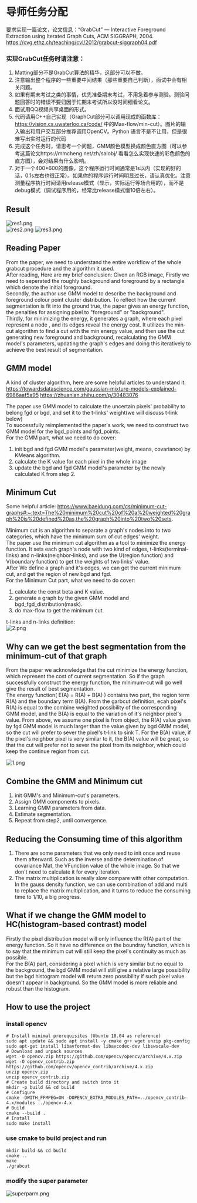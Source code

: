 # 导师任务分配


要求实现一篇论文，论文信息：“GrabCut” — Interactive Foreground Extraction using Iterated Graph Cuts, ACM SIGGRAPH, 2004. https://cvg.ethz.ch/teaching/cvl/2012/grabcut-siggraph04.pdf 


### 实现GrabCut任务时请注意：
1.  Matting部分不是GrabCut算法的精华，这部分可以不做。
2.  注意输出整个程序的一些重要中间结果（那些重要自己判断），面试中会有相关问题。
3.  如果有期末考试之类的事情，优先准备期末考试，不用急着参与测验。测验问题回答时的错误不要归因于忙期末考试所以没时间细看论文。 
4.  面试用QQ视频共享桌面的形式。
5.  代码请用C++自己实现（GraphCut部分可以调用现成的函数库：https://vision.cs.uwaterloo.ca/code/ 中的Max-flow/min-cut）。图片的输入输出和用户交互部分推荐调用OpenCV。Python 语言不是不让用，但是很难写出实时运行的代码
6.  完成这个任务时，请思考一个问题，GMM颜色模型换成颜色直方图（可以参考这篇论文https://mmcheng.net/zh/salobj/ 看看怎么实现快速的彩色颜色的直方图），会对结果有什么影响。
7.  对于一个400*600的图像，这个程序运行时间通常是1s以内（实现的好的话，0.1s左右也很正常）。如果你的程序运行时间明显过长，请认真优化。注意测量程序执行时间请用release模式（显示，实际运行等场合用的），而不是debug模式（调试程序用的，经常比release模式慢10倍左右）。

## Result
![res1.png](data%2Fres_img%2Fres1.png)  
![res2.png](data%2Fres_img%2Fres2.png)
![res3.png](data%2Fres_img%2Fres3.png)

## Reading Paper
From the paper, we need to understand the entire workflow of the whole grabcut procedure and the algorithm it used.  
After reading, Here are my brief conclusion: Given an RGB image, Firstly we need to seperated the roughly background and foreground by a rectangle which denote the initial foreground.  
Secondly, the author use GMM model to describe the background and foreground colour point cluster distribution. To reflect how the current segmentation is fit into the ground true, 
the paper gives an energy function, the penalties for assigning pixel to "foreground" or "background".  
Thirdly, for minimizing the energy, it generates a graph, where each pixel represent a node , and its edges reveal the energy cost.
It utilizes the min-cut algorithm to find a cut with the min energy value, and then use the cut generating new foreground and background, recalculating the GMM model's parameters, updating the graph's edges and doing this iteratively to
achieve the best result of segmentation.


## GMM model
A kind of cluster algorithm, here are some helpful articles to understand it.  
https://towardsdatascience.com/gaussian-mixture-models-explained-6986aaf5a95
https://zhuanlan.zhihu.com/p/30483076

The paper use GMM model to calculate the uncertain pixels' probability to belong fgd or bgd, and set it to the t-links' weight(we will discuss t-link below)    
To successfully reimplemented the paper's work, we need to construct two GMM model for the bgd_points and fgd_points.  
For the GMM part, what we need to do cover:
1. init bgd and fgd GMM model's parameter(weight, means, covariance) by KMeans algorithm.
2. calculate the K value for each pixel in the whole image
3. update the bgd and fgd GMM model's parameter by the newly calculated K from step 2.

## Minimum Cut
Some helpful article:
https://www.baeldung.com/cs/minimum-cut-graphs#:~:text=The%20minimum%20cut%20of%20a%20weighted%20graph%20is%20defined%20as,the%20graph%20into%20two%20sets.

Minimum cut is an algorithm to separate a graph's nodes into to two categories, which have the minimum sum of cut edges' weight.  
The paper use the minimum cut algorithm as a tool to minimize the energy function. It sets each graph's node with two kind of edges, 
t-links(terminal-links) and n-links(neighbor-links), and use the U(region function) and V(boundary function) 
to get the weights of two links' value.  
After We define a graph and it's edges, we can get the current minimum cut, and get the region of new bgd and fgd.  
For the Minimum Cut part, what we need to do cover:
1. calculate the const beta and K value.
2. generate a graph by the given GMM model and bgd_fgd_distribution(mask).
3. do max-flow to get the minimum cut.

t-links and n-links definition:  
![2.png](data%2Fother_img%2F2.png)

## Why can we get the best segmentation from the minimum-cut of that graph
From the paper we acknowledge that the cut minimize the energy function, which represent the cost of current segmentation. 
So if the graph successfully construct the energy function, the minimum-cut will go well give the result of best segmentation.   
The energy function( E(A) = R(A) + B(A) ) contains two part, the region term R(A) and the boundary term B(A). From the garbcut definition, 
ecah pixel's R(A) is equal to the combine weighted possibility of the corresponding GMM model, and the B(A) is equal to the variation of it's 
neighbor pixel's value. From above, we assume one pixel is from object, the R(A) value given by fgd GMM model is much larger than the value given 
by bgd GMM model, so the cut will prefer to sever the pixel's t-link to sink T. For the B(A) value, if the pixel's neighbor pixel is very similar
to it, the B(A) value will be great, so that the cut will prefer not to sever the pixel from its neighbor, which could keep the continue region
from cut.

![1.png](data%2Fother_img%2F1.png)


## Combine the GMM and Minimum cut
1. init GMM's and Minimum-cut's parameters.
2. Assign GMM components to pixels.
3. Learning GMM parameters from data.
4. Estimate segmentation.
5. Repeat from step2, until convergence. 

## Reducing the Consuming time of this algorithm
1. There are some parameters that we only need to init once and reuse them afterward. Such as the inverse and the determination of covariance Mat, 
the VFunction value of the whole image. So that we don't need to calculate it for every iteration.
2. The matrix multiplication is really slow compare with other computation. In the gauss density function, we can use combination of add and multi 
to replace the matrix multiplication, and it turns to reduce the consuming time to 1/10, a big progress.


## What if we change the GMM model to HC(histogram-based contrast) model
Firstly the pixel distribution model will only influence the R(A) part of the energy function. So it have no difference on the boundray function, 
which is to say that the minimum cut will still keep the pixel's continuity as much as possible.  
For the B(A) part, considering a pixel which is very similar but no equal to the background, the bgd GMM model will still give a relative large possibility 
but the bgd histogram model will return zero possibility if such pixel value doesn't appear in background. So the GMM model is more reliable and robust than
the histogram.

## How to use the project
### install opencv
```
# Install minimal prerequisites (Ubuntu 18.04 as reference)
sudo apt update && sudo apt install -y cmake g++ wget unzip pkg-config
sudo apt-get install libavformat-dev libavcodec-dev libswscale-dev
# Download and unpack sources
wget -O opencv.zip https://github.com/opencv/opencv/archive/4.x.zip
wget -O opencv_contrib.zip https://github.com/opencv/opencv_contrib/archive/4.x.zip
unzip opencv.zip
unzip opencv_contrib.zip
# Create build directory and switch into it
mkdir -p build && cd build
# Configure
cmake -DWITH_FFMPEG=ON -DOPENCV_EXTRA_MODULES_PATH=../opencv_contrib-4.x/modules ../opencv-4.x
# Build
cmake --build .
# Install 
sudo make install 
```
### use cmake to build project and run
```
mkdir build && cd build
cmake ..
make
./grabcut
```

### modify the super parameter
![superparm.png](data%2Fother_img%2Fsuperparm.png)

